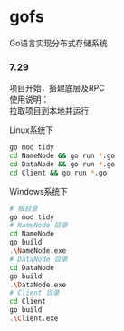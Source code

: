 # gofs
Go语言实现分布式存储系统  
  
### 7.29  
项目开始，搭建底层及RPC  
使用说明：  
拉取项目到本地并运行 

Linux系统下
```Bash
go mod tidy
cd NameNode && go run *.go
cd DataNode && go run *.go
cd Client && go run *.go
```

Windows系统下
```Bash
# 根目录
go mod tidy
# NameNode 目录
cd NameNode
go build
.\NameNode.exe
# DataNode 目录
cd DataNode
go build
.\DataNode.exe
# Client 目录
cd Client
go build
.\Client.exe
```

